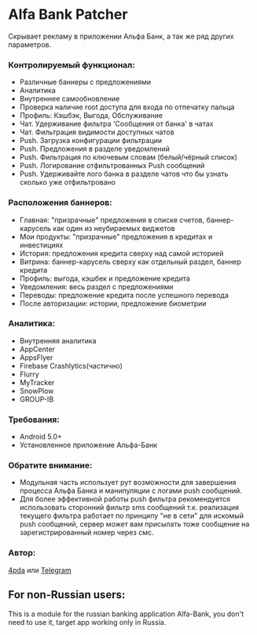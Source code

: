 # Alfa Bank Patcher
Скрывает рекламу в приложении Альфа Банк, а так же ряд других параметров.

### Контролируемый функционал:
- Различные баннеры с предложениями
- Аналитика
- Внутреннее самообновление
- Проверка наличие root доступа для входа по отпечатку пальца
- Профиль: Кэшбэк, Выгода, Обслуживание
- Чат. Удерживание фильтра 'Сообщения от банка' в чатах
- Чат. Фильтрация видимости доступных чатов
- Push. Загрузка конфигурации фильтрации
- Push. Предложения в разделе уведомлений
- Push. Фильтрация по ключевым словам (белый/чёрный список)
- Push. Логирование отфильтрованных Push сообщений
- Push. Удерживайте лого банка в разделе чатов что бы узнать сколько уже отфильтровано

### Расположения баннеров:
- Главная: "призрачные" предложения в списке счетов, баннер-карусель как один из неубираемых виджетов
- Мои продукты: "призрачные" предложения в кредитах и инвестициях
- История:  предложения кредита сверху над самой историей
- Витрина: баннер-карусель сверху как отдельный раздел, баннер кредита
- Профиль: выгода, кэшбек и предложение кредита
- Уведомления: весь раздел с предложениями
- Переводы: предложение кредита после успешного перевода
- После авторизации: истории, предложение биометрии

### Аналитика:
- Внутренняя аналитика
- AppCenter
- AppsFlyer
- Firebase Crashlytics(частично)
- Flurry
- MyTracker
- SnowPlow
- GROUP-IB

### Требования:
- Android 5.0+
- Установленное приложение Альфа-Банк

### Обратите внимание:
- Модульная часть использует рут возможности для завершения процесса Альфа Банка и манипуляции с логами push сообщений.
- Для более эффективной работы push фильтра рекомендуется использовать сторонний фильтр sms сообщений т.к. реализация текущего фильтра работает по принципу "не в сети" для искомый push сообщений, сервер может вам присылать тоже сообщение на зарегистрированный номер через смс.

### Автор: 
[4pda](https://4pda.to/forum/index.php?showtopic=603033&view=findpost&p=117766501) или [Telegram](https://t.me/Blue_cat1)


## For non-Russian users:
This is a module for the russian banking application Alfa-Bank, you don't need to use it, target app working only in Russia.
